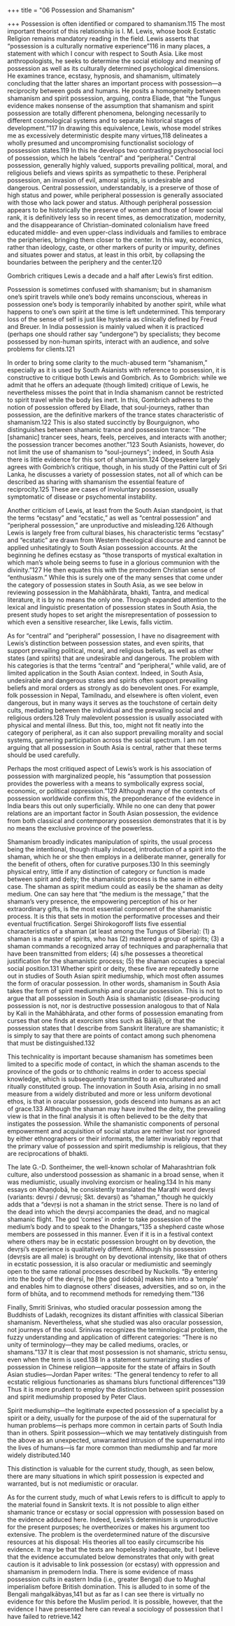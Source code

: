 +++
title = "06 Possession and Shamanism"

+++
Possession is often identified or compared to shamanism.115 The most important theorist of this relationship is I. M. Lewis, whose book Ecstatic Religion remains mandatory reading in the field. Lewis asserts that “possession is a culturally normative experience”116 in many places, a statement with which I concur with respect to South Asia. Like most anthropologists, he seeks to determine the social etiology and meaning of possession as well as its culturally determined psychological dimensions. He examines trance, ecstasy, hypnosis, and shamanism, ultimately concluding that the latter shares an important process with possession—a reciprocity between gods and humans. He posits a homogeneity between shamanism and spirit possession, arguing, contra Eliade, that “the Tungus evidence makes nonsense of the assumption that shamanism and spirit possession are totally different phenomena, belonging necessarily to different cosmological systems and to separate historical stages of development.”117 In drawing this equivalence, Lewis, whose model strikes me as excessively deterministic despite many virtues,118 delineates a wholly presumed and uncompromising functionalist sociology of possession states.119 In this he develops two contrasting psychosocial loci of possession, which he labels “central” and “peripheral.” Central possession, generally highly valued, supports prevailing political, moral, and religious beliefs and views spirits as sympathetic to these. Peripheral possession, an invasion of evil, amoral spirits, is undesirable and dangerous. Central possession, understandably, is a preserve of those of high status and power, while peripheral possession is generally associated with those who lack power and status. Although peripheral possession appears to be historically the preserve of women and those of lower social rank, it is definitively less so in recent times, as democratization, modernity, and the disappearance of Christian-dominated colonialism have freed educated middle- and even upper-class individuals and families to embrace the peripheries, bringing them closer to the center. In this way, economics, rather than ideology, caste, or other markers of purity or impurity, defines and situates power and status, at least in this orbit, by collapsing the boundaries between the periphery and the center.120

Gombrich critiques Lewis a decade and a half after Lewis’s first edition.

Possession is sometimes confused with shamanism; but in shamanism one’s spirit travels while one’s body remains unconscious, whereas in possession one’s body is temporarily inhabited by another spirit, while what happens to one’s own spirit at the time is left undetermined. This temporary loss of the sense of self is just like hysteria as clinically defined by Freud and Breuer. In India possession is mainly valued when it is practiced (perhaps one should rather say “undergone”) by specialists; they become possessed by non-human spirits, interact with an audience, and solve problems for clients.121

In order to bring some clarity to the much-abused term “shamanism,” especially as it is used by South Asianists with reference to possession, it is constructive to critique both Lewis and Gombrich. As to Gombrich: while we admit that he offers an adequate (though limited) critique of Lewis, he nevertheless misses the point that in India shamanism cannot be restricted to spirit travel while the body lies inert. In this, Gombrich adheres to the notion of possession offered by Eliade, that soul-journeys, rather than possession, are the definitive markers of the trance states characteristic of shamanism.122 This is also stated succinctly by Bourguignon, who distinguishes between shamanic trance and possession trance: “The [shamanic] trancer sees, hears, feels, perceives, and interacts with another; the possession trancer becomes another.”123 South Asianists, however, do not limit the use of shamanism to “soul-journeys”; indeed, in South Asia there is little evidence for this sort of shamanism.124 Obeyesekere largely agrees with Gombrich’s critique, though, in his study of the Pattini cult of Sri Lanka, he discusses a variety of possession states, not all of which can be described as sharing with shamanism the essential feature of reciprocity.125 These are cases of involuntary possession, usually symptomatic of disease or psychomental instability.

Another criticism of Lewis, at least from the South Asian standpoint, is that the terms “ecstasy” and “ecstatic,” as well as “central possession” and “peripheral possession,” are unproductive and misleading.126 Although Lewis is largely free from cultural biases, his characteristic terms “ecstasy” and “ecstatic” are drawn from Western theological discourse and cannot be applied unhesitatingly to South Asian possession accounts. At the beginning he defines ecstasy as “those transports of mystical exaltation in which man’s whole being seems to fuse in a glorious communion with the divinity.”127 He then equates this with the premodern Christian sense of “enthusiasm.” While this is surely one of the many senses that come under the category of possession states in South Asia, as we see below in reviewing possession in the Mahābhārata, bhakti, Tantra, and medical literature, it is by no means the only one. Through expanded attention to the lexical and linguistic presentation of possession states in South Asia, the present study hopes to set aright the misrepresentation of possession to which even a sensitive researcher, like Lewis, falls victim.

As for “central” and “peripheral” possession, I have no disagreement with Lewis’s distinction between possession states, and even spirits, that support prevailing political, moral, and religious beliefs, as well as other states (and spirits) that are undesirable and dangerous. The problem with his categories is that the terms “central” and “peripheral,” while valid, are of limited application in the South Asian context. Indeed, in South Asia, undesirable and dangerous states and spirits often support prevailing beliefs and moral orders as strongly as do benevolent ones. For example, folk possession in Nepal, Tamilnadu, and elsewhere is often violent, even dangerous, but in many ways it serves as the touchstone of certain deity cults, mediating between the individual and the prevailing social and religious orders.128 Truly malevolent possession is usually associated with physical and mental illness. But this, too, might not fit neatly into the category of peripheral, as it can also support prevailing morality and social systems, garnering participation across the social spectrum. I am not arguing that all possession in South Asia is central, rather that these terms should be used carefully.

Perhaps the most critiqued aspect of Lewis’s work is his association of possession with marginalized people, his “assumption that possession provides the powerless with a means to symbolically express social, economic, or political oppression.”129 Although many of the contexts of possession worldwide confirm this, the preponderance of the evidence in India bears this out only superficially. While no one can deny that power relations are an important factor in South Asian possession, the evidence from both classical and contemporary possession demonstrates that it is by no means the exclusive province of the powerless.

Shamanism broadly indicates manipulation of spirits, the usual process being the intentional, though ritually induced, introduction of a spirit into the shaman, which he or she then employs in a deliberate manner, generally for the benefit of others, often for curative purposes.130 In this seemingly physical entry, little if any distinction of category or function is made between spirit and deity; the shamanistic process is the same in either case. The shaman as spirit medium could as easily be the shaman as deity medium. One can say here that “the medium is the message,” that the shaman’s very presence, the empowering perception of his or her extraordinary gifts, is the most essential component of the shamanistic process. It is this that sets in motion the performative processes and their eventual fructification. Sergei Shirokogoroff lists five essential characteristics of a shaman (at least among the Tungus of Siberia): (1) a shaman is a master of spirits, who has (2) mastered a group of spirits; (3) a shaman commands a recognized array of techniques and paraphernalia that have been transmitted from elders; (4) s/he possesses a theoretical justification for the shamanistic process; (5) the shaman occupies a special social position.131 Whether spirit or deity, these five are repeatedly borne out in studies of South Asian spirit mediumship, which most often assumes the form of oracular possession. In other words, shamanism in South Asia takes the form of spirit mediumship and oracular possession. This is not to argue that all possession in South Asia is shamanistic (disease-producing possession is not, nor is destructive possession analogous to that of Nala by Kali in the Mahābhārata, and other forms of possession emanating from curses that one finds at exorcism sites such as Bālājī), or that the possession states that I describe from Sanskrit literature are shamanistic; it is simply to say that there are points of contact among such phenomena that must be distinguished.132

This technicality is important because shamanism has sometimes been limited to a specific mode of contact, in which the shaman ascends to the province of the gods or to chthonic realms in order to access special knowledge, which is subsequently transmitted to an enculturated and ritually constituted group. The innovation in South Asia, arising in no small measure from a widely distributed and more or less uniform devotional ethos, is that in oracular possession, gods descend into humans as an act of grace.133 Although the shaman may have invited the deity, the prevailing view is that in the final analysis it is often believed to be the deity that instigates the possession. While the shamanistic components of personal empowerment and acquisition of social status are neither lost nor ignored by either ethnographers or their informants, the latter invariably report that the primary value of possession and spirit mediumship is religious, that they are reciprocations of bhakti.

The late G.-D. Sontheimer, the well-known scholar of Maharashtrian folk culture, also understood possession as shamanic in a broad sense, when it was mediumistic, usually involving exorcism or healing.134 In his many essays on Khaṇḍobā, he consistently translated the Marathi word devṛṣi (variants: devṛṣi / devruṣi; Skt. devarṣi) as “shaman,” though he quickly adds that a “devṛṣi is not a shaman in the strict sense. There is no land of the dead into which the devṛṣi accompanies the dead, and no magical shamanic flight. The god ‘comes’ in order to take possession of the medium’s body and to speak to the Dhangars,”135 a shepherd caste whose members are possessed in this manner. Even if it is in a festival context where others may be in ecstatic possession brought on by devotion, the devṛṣi’s experience is qualitatively different. Although his possession (devṛṣis are all male) is brought on by devotional intensity, like that of others in ecstatic possession, it is also oracular or mediumistic and seemingly open to the same rational processes described by Nuckolls. “By entering into the body of the devṛṣī, he [the god śidobā] makes him into a ‘temple’ and enables him to diagnose others’ diseases, adversities, and so on, in the form of bhūta, and to recommend methods for remedying them.”136

Finally, Smriti Srinivas, who studied oracular possession among the Buddhists of Ladakh, recognizes its distant affinities with classical Siberian shamanism. Nevertheless, what she studied was also oracular possession, not journeys of the soul. Srinivas recognizes the terminological problem, the fuzzy understanding and application of different categories: “There is no unity of terminology—they may be called mediums, oracles, or shamans.”137 It is clear that most possession is not shamanic, strictu sensu, even when the term is used.138 In a statement summarizing studies of possession in Chinese religion—apposite for the state of affairs in South Asian studies—Jordan Paper writes: “The general tendency to refer to all ecstatic religious functionaries as shamans blurs functional differences”139 Thus it is more prudent to employ the distinction between spirit possession and spirit mediumship proposed by Peter Claus.

Spirit mediumship—the legitimate expected possession of a specialist by a spirit or a deity, usually for the purpose of the aid of the supernatural for human problems—is perhaps more common in certain parts of South India than in others. Spirit possession—which we may tentatively distinguish from the above as an unexpected, unwarranted intrusion of the supernatural into the lives of humans—is far more common than mediumship and far more widely distributed.140

This distinction is valuable for the current study, though, as seen below, there are many situations in which spirit possession is expected and warranted, but is not mediumistic or oracular.

As for the current study, much of what Lewis refers to is difficult to apply to the material found in Sanskrit texts. It is not possible to align either shamanic trance or ecstasy or social oppression with possession based on the evidence adduced here. Indeed, Lewis’s determinism is unproductive for the present purposes; he overtheorizes or makes his argument too extensive. The problem is the overdetermined nature of the discursive resources at his disposal: His theories all too easily circumscribe his evidence. It may be that the texts are hopelessly inadequate, but I believe that the evidence accumulated below demonstrates that only with great caution is it advisable to link possession (or ecstasy) with oppression and shamanism in premodern India. There is some evidence of mass possession cults in eastern India (i.e., greater Bengal) due to Mughal imperialism before British domination. This is alluded to in some of the Bengali maṅgalkābyas,141 but as far as I can see there is virtually no evidence for this before the Muslim period. It is possible, however, that the evidence I have presented here can reveal a sociology of possession that I have failed to retrieve.142
